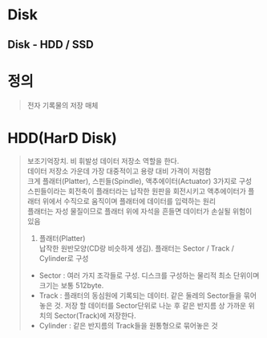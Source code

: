 Disk
====================================
Disk - HDD / SSD
------------------------------------
# 정의
> 전자 기록물의 저장 매체   

# HDD(HarD Disk)
> 보조기억장치. 비 휘발성 데이터 저장소 역할을 한다.   
> 데이터 저장소 가운데 가장 대중적이고 용량 대비 가격이 저렴함    
> 크게 플래터(Platter), 스핀들(Spindle), 액추에이터(Actuator) 3가지로 구성   
> 스핀들이라는 회전축이 플래터라는 납작한 원판을 회전시키고 액추에이터가 플래터 위에서 수직으로 움직이며 플래터에 데이터를 입력하는 원리   
> 플래터는 자성 물질이므로 플래터 위에 자석을 흔들면 데이터가 손실될 위험이 있음   
> 1. 플래터(Platter)   
> 납작한 원반모양(CD랑 비슷하게 생김). 플래터는 Sector / Track / Cylinder로 구성
> - Sector : 여러 가지 조각들로 구성. 디스크를 구성하는 물리적 최소 단위이며 크기는 보통 512byte.   
> - Track : 플래터의 동심원에 기록되는 데이터. 같은 둘레의 Sector들을 묶어놓은 것. 저장 할 데이터를 Sector단위로 나눈 후 같은 반지름 상 가까운 위치의 Sector(Track)에 저장한다.   
> - Cylinder : 같은 반지름의 Track들을 원통형으로 묶어놓은 것


